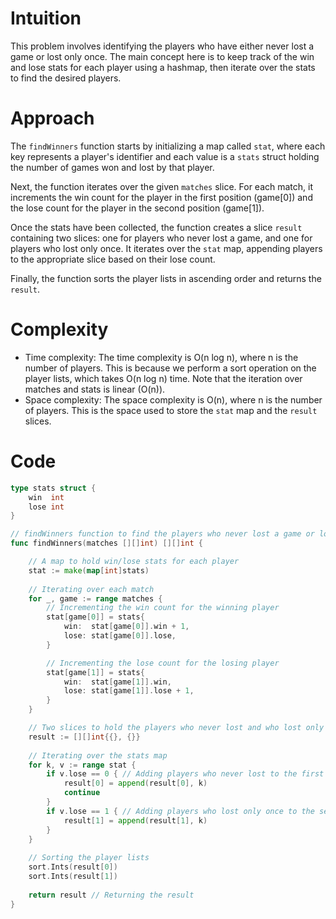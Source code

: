 # Intuition
This problem involves identifying the players who have either never lost a game or lost only once. The main concept here is to keep track of the win and lose stats for each player using a hashmap, then iterate over the stats to find the desired players.

# Approach
The `findWinners` function starts by initializing a map called `stat`, where each key represents a player's identifier and each value is a `stats` struct holding the number of games won and lost by that player.

Next, the function iterates over the given `matches` slice. For each match, it increments the win count for the player in the first position (game[0]) and the lose count for the player in the second position (game[1]).

Once the stats have been collected, the function creates a slice `result` containing two slices: one for players who never lost a game, and one for players who lost only once. It iterates over the `stat` map, appending players to the appropriate slice based on their lose count.

Finally, the function sorts the player lists in ascending order and returns the `result`.

# Complexity
- Time complexity: The time complexity is O(n log n), where n is the number of players. This is because we perform a sort operation on the player lists, which takes O(n log n) time. Note that the iteration over matches and stats is linear (O(n)).
- Space complexity: The space complexity is O(n), where n is the number of players. This is the space used to store the `stat` map and the `result` slices.

# Code
```go
type stats struct {
	win  int
	lose int
}

// findWinners function to find the players who never lost a game or lost only once.
func findWinners(matches [][]int) [][]int {

	// A map to hold win/lose stats for each player
	stat := make(map[int]stats)
	
	// Iterating over each match
	for _, game := range matches {
		// Incrementing the win count for the winning player
		stat[game[0]] = stats{
			win:  stat[game[0]].win + 1,
			lose: stat[game[0]].lose,
		}

		// Incrementing the lose count for the losing player
		stat[game[1]] = stats{
			win:  stat[game[1]].win,
			lose: stat[game[1]].lose + 1,
		}
	}

	// Two slices to hold the players who never lost and who lost only once
	result := [][]int{{}, {}}
	
	// Iterating over the stats map
	for k, v := range stat {
		if v.lose == 0 { // Adding players who never lost to the first slice
			result[0] = append(result[0], k)
			continue
		}
		if v.lose == 1 { // Adding players who lost only once to the second slice
			result[1] = append(result[1], k)
		}
	}
	
	// Sorting the player lists
	sort.Ints(result[0])
	sort.Ints(result[1])
	
	return result // Returning the result
}
